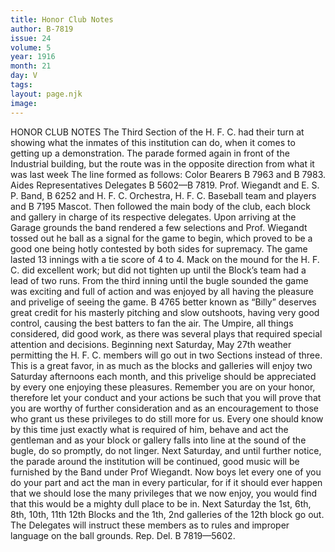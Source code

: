 ```yaml
---
title: Honor Club Notes
author: B-7819
issue: 24
volume: 5
year: 1916
month: 21
day: V
tags:
layout: page.njk
image:
---
```

HONOR CLUB NOTES      The Third Section of the H. F. C. had their turn at showing what the inmates of this institution can do, when it comes to getting up a demonstration. The parade formed again in front of the Industrial building, but the route was in the opposite direction from what it was last week The line formed as follows: Color Bearers B 7963 and B 7983. Aides Representatives Delegates B 5602—B 7819. Prof. Wiegandt and E. S. P. Band, B 6252 and H. F. C. Orchestra, H. F. C. Baseball team and players and B 7195 Mascot.      Then followed the main body of the club, each block and gallery in charge of its respective delegates. Upon arriving at the Garage grounds the band rendered a few selections and Prof. Wiegandt tossed out he ball as a signal for the game to begin, which proved to be a good one being hotly contested by both sides for supremacy. The game lasted 13 innings with a tie score of 4 to 4. Mack on the mound for the H. F. C. did excellent work; but did not tighten up until the Block’s team had a lead of two runs. From the third inning until the bugle sounded the game was exciting and full of action and was enjoyed by all having the pleasure and privelige of seeing the game. B 4765 better known as “Billy” deserves great credit for his masterly pitching and slow outshoots, having very good control, causing the best batters to fan the air. The Umpire, all things considered, did good work, as there was several plays that required special attention and decisions. Beginning next Saturday, May 27th weather permitting the H. F. C. members will go out in two Sections instead of three. This is a great favor, in as much as the blocks and galleries will enjoy two Saturday afternoons each month, and this privelige should be appreciated by every one enjoying these pleasures. Remember you are on your honor, therefore let your conduct and your actions be such that you will prove that you are worthy of further consideration and as an encouragement to those who grant us these privileges to do still more for us. Every one should know by this time just exactly what is required of him, behave and act the gentleman and as your block or gallery falls into line at the sound of the bugle, do so promptly, do not linger. Next Saturday, and until further notice, the parade around the institution will be continued, good music will be furnished by the Band under Prof Wiegandt. Now boys let every one of you do your part and act the man in every particular, for if it should ever happen that we should lose the many privileges that we now enjoy, you would find that this would be a mighty dull place to be in. Next Saturday the 1st, 6th, 8th, 10th, 11th 12th Blocks and the 1th, 2nd galleries of the 12th block go out. The Delegates will instruct these members as to rules and improper language on the ball grounds. Rep. Del. B 7819—5602.   
